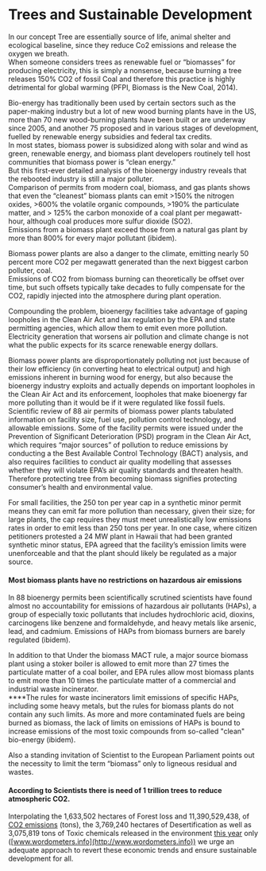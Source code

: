 # Trees and Sustainable Development

In our concept Tree are essentially source of life, animal shelter and ecological baseline, since they reduce Co2 emissions and release the oxygen we breath.\
When someone considers trees as renewable fuel or “biomasses” for producing electricity, this is simply a nonsense, because burning a tree releases 150% CO2 of fossil Coal and therefore this practice is highly detrimental for global warming (PFPI, Biomass is the New Coal, 2014).

Bio-energy has traditionally been used by certain sectors such as the paper-making industry but a lot of new wood burning plants have in the US, more than 70 new wood-burning plants have been built or are underway since 2005, and another 75 proposed and in various stages of development, fuelled by renewable energy subsidies and federal tax credits.\
In most states, biomass power is subsidized along with solar and wind as green, renewable energy, and biomass plant developers routinely tell host communities that biomass power is “clean energy.”\
But this first-ever detailed analysis of the bioenergy industry reveals that the rebooted industry is still a major polluter.\
Comparison of permits from modern coal, biomass, and gas plants shows that even the “cleanest” biomass plants can emit >150% the nitrogen oxides, >600% the volatile organic compounds, >190% the particulate matter, and > 125% the carbon monoxide of a coal plant per megawatt-hour, although coal produces more sulfur dioxide (SO2).\
Emissions from a biomass plant exceed those from a natural gas plant by more than 800% for every major pollutant (ibidem).

Biomass power plants are also a danger to the climate, emitting nearly 50 percent more CO2 per megawatt generated than the next biggest carbon polluter, coal.\
Emissions of CO2 from biomass burning can theoretically be offset over time, but such offsets typically take decades to fully compensate for the CO2, rapidly injected into the atmosphere during plant operation.

Compounding the problem, bioenergy facilities take advantage of gaping loopholes in the Clean Air Act and lax regulation by the EPA and state permitting agencies, which allow them to emit even more pollution.\
Electricity generation that worsens air pollution and climate change is not what the public expects for its scarce renewable energy dollars.

Biomass power plants are disproportionately polluting not just because of their low efficiency (in converting heat to electrical output) and high emissions inherent in burning wood for energy, but also because the bioenergy industry exploits and actually depends on important loopholes in the Clean Air Act and its enforcement, loopholes that make bioenergy far more polluting than it would be if it were regulated like fossil fuels.\
Scientific review of 88 air permits of biomass power plants tabulated information on facility size, fuel use, pollution control technology, and allowable emissions. Some of the facility permits were issued under the Prevention of Significant Deterioration (PSD) program in the Clean Air Act, which requires “major sources” of pollution to reduce emissions by conducting a the Best Available Control Technology (BACT) analysis, and also requires facilities to conduct air quality modelling that assesses whether they will violate EPA’s air quality standards and threaten health.\
Therefore protecting tree from becoming biomass signifies protecting consumer’s health and environmental value.

For small facilities, the 250 ton per year cap in a synthetic minor permit means they can emit far more pollution than necessary, given their size; for large plants, the cap requires they must meet unrealistically low emissions rates in order to emit less than 250 tons per year. In one case, where citizen petitioners protested a 24 MW plant in Hawaii that had been granted synthetic minor status, EPA agreed that the facility’s emission limits were unenforceable and that the plant should likely be regulated as a major source.

#### Most biomass plants have no restrictions on hazardous air emissions

In 88 bioenergy permits been scientifically scrutined scientists have found almost no accountability for emissions of hazardous air pollutants (HAPs), a group of especially toxic pollutants that includes hydrochloric acid, dioxins, carcinogens like benzene and formaldehyde, and heavy metals like arsenic, lead, and cadmium. Emissions of HAPs from biomass burners are barely regulated (ibidem).

In addition to that Under the biomass MACT rule, a major source biomass plant using a stoker boiler is allowed to emit more than 27 times the particulate matter of a coal boiler, and EPA rules allow most biomass plants to emit more than 10 times the particulate matter of a commercial and industrial waste incinerator.\
****The rules for waste incinerators limit emissions of specific HAPs, including some heavy metals, but the rules for biomass plants do not contain any such limits. As more and more contaminated fuels are being burned as biomass, the lack of limits on emissions of HAPs is bound to increase emissions of the most toxic compounds from so-called "clean" bio-energy (ibidem).

Also a standing invitation of Scientist to the European Parliament points out the necessity to limit the term “biomass” only to ligneous residual and wastes.

#### According to Scientists there is need of 1 trillion trees to reduce atmospheric CO2.

Interpolating the 1,633,502 hectares of Forest loss and 11,390,529,438, of [CO2 emissions](https://www.worldometers.info/co2-emissions/) (tons), the 3,769,240 hectares of Desertification as well as 3,075,819 tons of Toxic chemicals released in the environment [this year](javascript:void\(0\)) only ([www.wordometers.info](http://www.wordometers.info)) we urge an adequate approach to revert these economic trends and ensure sustainable development for all.

